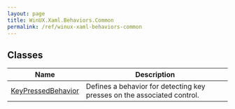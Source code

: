 ```yaml
---
layout: page
title: WinUX.Xaml.Behaviors.Common
permalink: /ref/winux-xaml-behaviors-common
---
```


## Classes

| Name | Description |
|---|---|
| [KeyPressedBehavior](winux-xaml-behaviors-common-keypressedbehavior) | Defines a behavior for detecting key presses on the associated control. |
